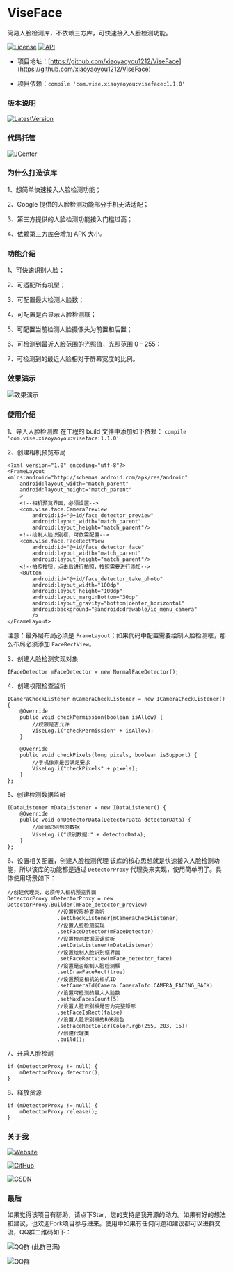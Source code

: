 # ViseFace
简易人脸检测库，不依赖三方库，可快速接入人脸检测功能。

[![License](https://img.shields.io/badge/License-Apache--2.0-green.svg)](https://github.com/xiaoyaoyou1212/ViseFace/blob/master/LICENSE) [![API](https://img.shields.io/badge/API-9%2B-brightgreen.svg?style=flat)](https://android-arsenal.com/api?level=9)

- 项目地址：[https://github.com/xiaoyaoyou1212/ViseFace](https://github.com/xiaoyaoyou1212/ViseFace)

- 项目依赖：`compile 'com.vise.xiaoyaoyou:viseface:1.1.0'`

### 版本说明
[![LatestVersion](https://img.shields.io/badge/LatestVersion-1.1.0-orange.svg)](https://github.com/xiaoyaoyou1212/ViseFace/blob/master/VERSION.md)

### 代码托管
[![JCenter](https://img.shields.io/badge/JCenter-1.1.0-orange.svg)](https://jcenter.bintray.com/com/vise/xiaoyaoyou/viseface/1.1.0/)

### 为什么打造该库
1、想简单快速接入人脸检测功能；

2、Google 提供的人脸检测功能部分手机无法适配；

3、第三方提供的人脸检测功能接入门槛过高；

4、依赖第三方库会增加 APK 大小。

### 功能介绍
1、可快速识别人脸；

2、可适配所有机型；

3、可配置最大检测人脸数；

4、可配置是否显示人脸检测框；

5、可配置当前检测人脸摄像头为前置和后置；

6、可检测到最近人脸范围的光照值，光照范围 0 - 255；

7、可检测到的最近人脸相对于屏幕宽度的比例。

### 效果演示
![效果演示](http://img.blog.csdn.net/20171009161954864)

### 使用介绍
1、导入人脸检测库
在工程的 build 文件中添加如下依赖：
`compile 'com.vise.xiaoyaoyou:viseface:1.1.0'`

2、创建相机预览布局
```
<?xml version="1.0" encoding="utf-8"?>
<FrameLayout xmlns:android="http://schemas.android.com/apk/res/android"
    android:layout_width="match_parent"
    android:layout_height="match_parent"
	>
	<!--相机预览界面，必须设置-->
	<com.vise.face.CameraPreview
	    android:id="@+id/face_detector_preview"
	    android:layout_width="match_parent"
	    android:layout_height="match_parent"/>
	<!--绘制人脸识别框，可依需配置-->
	<com.vise.face.FaceRectView
	    android:id="@+id/face_detector_face"
	    android:layout_width="match_parent"
	    android:layout_height="match_parent"/>
	<!--拍照按钮，点击后进行拍照，按照需要进行添加-->
	<Button
		android:id="@+id/face_detector_take_photo"
		android:layout_width="100dp"
		android:layout_height="100dp"
		android:layout_marginBottom="30dp"
		android:layout_gravity="bottom|center_horizontal"
		android:background="@android:drawable/ic_menu_camera"
		/>
</FrameLayout>
```
注意：最外层布局必须是 `FrameLayout`；如果代码中配置需要绘制人脸检测框，那么布局必须添加 `FaceRectView`。

3、创建人脸检测实现对象
```
IFaceDetector mFaceDetector = new NormalFaceDetector();
```

4、创建权限检查监听
```
ICameraCheckListener mCameraCheckListener = new ICameraCheckListener() {
    @Override
    public void checkPermission(boolean isAllow) {
    	//权限是否允许
        ViseLog.i("checkPermission" + isAllow);
    }

    @Override
    public void checkPixels(long pixels, boolean isSupport) {
    	//手机像素是否满足要求
        ViseLog.i("checkPixels" + pixels);
    }
};
```

5、创建检测数据监听
```
IDataListener mDataListener = new IDataListener() {
    @Override
    public void onDetectorData(DetectorData detectorData) {
    	//回调识别到的数据
        ViseLog.i("识别数据:" + detectorData);
    }
};
```

6、设置相关配置，创建人脸检测代理
该库的核心思想就是快速接入人脸检测功能，所以该库的功能都是通过 `DetectorProxy` 代理类来实现，使用简单明了。具体使用场景如下：
```
//创建代理类，必须传入相机预览界面
DetectorProxy mDetectorProxy = new DetectorProxy.Builder(mFace_detector_preview)
				//设置权限检查监听
                .setCheckListener(mCameraCheckListener)
                //设置人脸检测实现
                .setFaceDetector(mFaceDetector)
                //设置检测数据回调监听
                .setDataListener(mDataListener)
                //设置绘制人脸识别框界面
                .setFaceRectView(mFace_detector_face)
                //设置是否绘制人脸检测框
                .setDrawFaceRect(true)
                //设置预览相机的相机ID
                .setCameraId(Camera.CameraInfo.CAMERA_FACING_BACK)
                //设置可检测的最大人脸数
                .setMaxFacesCount(5)
                //设置人脸识别框是否为完整矩形
                .setFaceIsRect(false)
                //设置人脸识别框的RGB颜色
                .setFaceRectColor(Color.rgb(255, 203, 15))
                //创建代理类
                .build();
```

7、开启人脸检测
```
if (mDetectorProxy != null) {
    mDetectorProxy.detector();
}
```

8、释放资源
```
if (mDetectorProxy != null) {
    mDetectorProxy.release();
}
```

### 关于我
[![Website](https://img.shields.io/badge/Website-huwei-blue.svg)](http://www.huwei.tech/)

[![GitHub](https://img.shields.io/badge/GitHub-xiaoyaoyou1212-blue.svg)](https://github.com/xiaoyaoyou1212)

[![CSDN](https://img.shields.io/badge/CSDN-xiaoyaoyou1212-blue.svg)](http://blog.csdn.net/xiaoyaoyou1212)

### 最后
如果觉得该项目有帮助，请点下Star，您的支持是我开源的动力。如果有好的想法和建议，也欢迎Fork项目参与进来。使用中如果有任何问题和建议都可以进群交流，QQ群二维码如下：

![QQ群](https://github.com/xiaoyaoyou1212/XSnow/blob/master/screenshot/qq_chat_first.png)
(此群已满)

![QQ群](https://github.com/xiaoyaoyou1212/XSnow/blob/master/screenshot/qq_chat_second.png)

